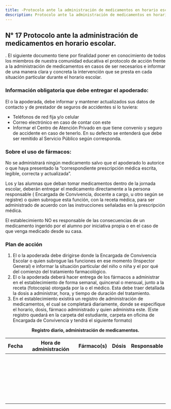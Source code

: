 ```yaml
---
title: -Protocolo ante la administración de medicamentos en horario escolar.
description: Protocolo ante la administración de medicamentos en horario escolar.
---
```

## N° 17 Protocolo ante la administración de medicamentos en horario escolar.
. El siguiente documento tiene por finalidad poner en conocimiento de todos los miembros de nuestra comunidad educativa el protocolo de acción frente a la administración de medicamentos en casos de ser necesarios e informar de una manera clara y concreta la intervención que se presta en cada situación particular durante el horario escolar.  

### Información obligatoria que debe entregar el apoderado:
El o la apoderada, debe informar y mantener actualizados sus datos de contacto y de prestador de seguros de accidentes si lo tuviera: 
- Teléfonos de red fija y/o celular 
- Correo electrónico en caso de contar con este 
- Informar el Centro de Atención Privado en que tiene convenio y seguro de accidente en caso de tenerlo. En su defecto se entenderá que debe ser remitido al Servicio Público según corresponda.
### Sobre el uso de fármacos:
No se administrará ningún medicamento salvo que el apoderado lo autorice o que haya presentado la “correspondiente prescripción médica escrita, legible, correcta y actualizada”.  

Los y las alumnas que deban tomar medicamentos dentro de la jornada escolar, deberán entregar el medicamento directamente a la persona responsable ( Encargada de Convivencia, docente a cargo, u otro según se registre) o quien subrogue esta función, con la receta médica, para ser administrado de acuerdo con las instrucciones señaladas en la prescripción médica.  

El establecimiento NO es responsable de las consecuencias de un medicamento ingerido por el alumno por iniciativa propia o en el caso de que venga medicado desde su casa. 
### Plan de acción 
1. El o la apoderada debe dirigirse donde la Encargada de Convivencia Escolar o quien subrogue las funciones en ese momento (Inspector General) e informar la situación particular del niño o niña y el por qué del comienzo del tratamiento farmacológico. 
2. El o la apoderada deberá hacer entrega de los fármacos a administrar en el establecimiento de forma semanal, quincenal o mensual, junto a la receta (fotocopia) otorgada por la o el médico. Esta debe traer detallada la dosis a administrar, hora, y tiempo de duración del tratamiento. 
3. En el establecimiento existirá un registro de administración de medicamentos, el cual se completará diariamente, donde se especifique el horario, dosis, fármaco administrado y quien administra este. (Este registro quedará en la carpeta del estudiante, carpeta en oficina de Encargada de Convivencia y tendrá el siguiente formato)

<center> <b> Registro diario, administración de medicamentos. </b> </center> 


| Fecha   | Hora de administración     | Fármaco(s)    | Dósis    | Responsable    |
|---|---|---|---|---|
| <br> |  |  |  |  |
| <br> |  |  |  |  |
| <br> |  |  |  |  |
| <br> |  |  |  |  |
| <br> |  |  |  |  |
| <br> |  |  |  |  |


